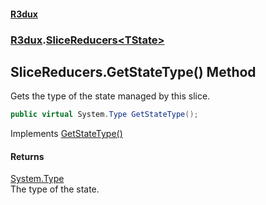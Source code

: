#### [R3dux](R3dux.md 'R3dux')
### [R3dux](R3dux.md#R3dux 'R3dux').[SliceReducers&lt;TState&gt;](SliceReducers_TState_.md 'R3dux.SliceReducers<TState>')

## SliceReducers<TState>.GetStateType() Method

Gets the type of the state managed by this slice.

```csharp
public virtual System.Type GetStateType();
```

Implements [GetStateType()](https://docs.microsoft.com/en-us/dotnet/api/R3dux.ISlice.GetStateType 'R3dux.ISlice.GetStateType')

#### Returns
[System.Type](https://docs.microsoft.com/en-us/dotnet/api/System.Type 'System.Type')  
The type of the state.